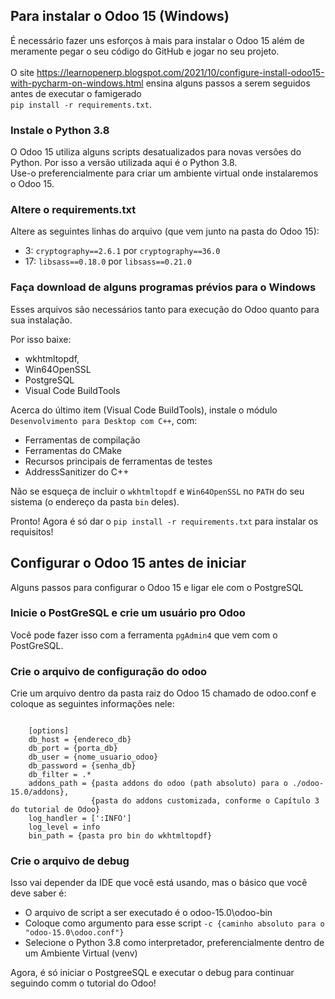 ## Para instalar o Odoo 15 (Windows)
É necessário fazer uns esforços à mais para instalar o Odoo 15 além de meramente pegar o seu código do GitHub e jogar no seu projeto.\
\
O site https://learnopenerp.blogspot.com/2021/10/configure-install-odoo15-with-pycharm-on-windows.html ensina alguns passos a serem seguidos antes de executar o famigerado\
`pip install -r requirements.txt`.

###  Instale  o Python 3.8
O Odoo 15 utiliza alguns scripts desatualizados para novas versões do Python. Por isso a versão utilizada aqui é o Python 3.8.
\
Use-o preferencialmente para criar um ambiente virtual onde instalaremos o Odoo 15.

### Altere o requirements.txt
Altere as seguintes linhas do arquivo (que vem junto na pasta do Odoo 15):

- 3: `cryptography==2.6.1` por `cryptography==36.0`
- 17: `libsass==0.18.0` por `libsass==0.21.0`

### Faça download de alguns programas prévios para o Windows 
Esses arquivos são necessários tanto para execução do Odoo quanto para sua instalação.

Por isso baixe:
- wkhtmltopdf, 
- Win64OpenSSL
- PostgreSQL
- Visual Code BuildTools

Acerca do último item (Visual Code BuildTools), instale o módulo `Desenvolvimento para Desktop com C++`, com:
- Ferramentas de compilação
- Ferramentas do  CMake
- Recursos principais de ferramentas de testes
- AddressSanitizer do C++

Não se esqueça de incluir o  `wkhtmltopdf` e  `Win64OpenSSL` no `PATH` do seu sistema (o endereço da pasta `bin` deles).

Pronto! Agora é só dar o `pip install -r requirements.txt` para instalar os requisitos!

##  Configurar o Odoo 15 antes de iniciar
Alguns passos para configurar o Odoo 15 e ligar ele com o PostgreSQL 

###  Inicie o PostGreSQL e crie um usuário pro Odoo
Você pode fazer isso com a ferramenta `pgAdmin4` que vem com o PostGreSQL.

### Crie o  arquivo de configuração do odoo
Crie um arquivo dentro da pasta raiz do Odoo 15 chamado de odoo.conf e coloque as seguintes informações nele:

<pre><code>
    [options]
    db_host = {endereco_db}
    db_port = {porta_db}
    db_user = {nome_usuario_odoo}
    db_password = {senha_db}
    db_filter = .*
    addons_path = {pasta addons do odoo (path absoluto) para o ./odoo-15.0/addons},
                  {pasta do addons customizada, conforme o Capítulo 3 do tutorial de Odoo}
    log_handler = [':INFO']
    log_level = info
    bin_path = {pasta pro bin do wkhtmltopdf}
</code></pre>

### Crie o arquivo de debug
Isso vai depender da IDE que você está usando, mas o básico que você deve saber é:
- O arquivo de script a ser executado é o odoo-15.0\odoo-bin
- Coloque como argumento para esse script `-c {caminho absoluto para o "odoo-15.0\odoo.conf"}`
- Selecione o Python 3.8 como interpretador, preferencialmente dentro de um Ambiente Virtual (venv)

Agora, é só iniciar o PostgreeSQL e executar o debug para continuar seguindo comm o tutorial do Odoo!